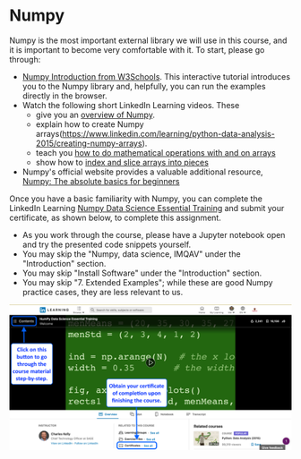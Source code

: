 # Numpy

Numpy is the most important external library we will use in this course, and it is important to become very comfortable with it. To start, please go through:
- [Numpy Introduction from W3Schools](https://www.w3schools.com/python/numpy_intro.asp). This interactive tutorial introduces you to the Numpy library and, helpfully, you can run the examples directly in the browser.
- Watch the following short LinkedIn Learning videos. These
  - give you an [overview of Numpy](https://www.linkedin.com/learning/python-data-analysis-2015/numpy-overview).
  - explain how to create Numpy arrays(https://www.linkedin.com/learning/python-data-analysis-2015/creating-numpy-arrays). 
  - teach you [how to do mathematical operations with and on arrays](https://www.linkedin.com/learning/python-data-analysis-2015/doing-math-with-arrays)
  - show how to [index and slice arrays into pieces](https://www.linkedin.com/learning/python-data-analysis-2015/indexing-and-slicing)
- Numpy's official website provides a valuable additional resource, [Numpy: The absolute basics for beginners](https://numpy.org/devdocs/user/absolute_beginners.html)

Once you have a basic familiarity with Numpy, you can complete the LinkedIn Learning [Numpy Data Science Essential Training](https://www.linkedin.com/learning/numpy-data-science-essential-training/) and submit your certificate, as shown below, to complete this assignment. 
- As you work through the course, please have a Jupyter notebook open and try the presented code snippets yourself. 
- You may skip the "Numpy, data science, IMQAV" under the "Introduction" section.
- You may skip "Install Software" under the "Introduction" section.
- You may skip "7. Extended Examples"; while these are good Numpy practice cases, they are less relevant to us.

![numpy Certificate](../linkedFiles/numpy.png)